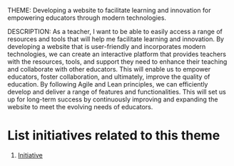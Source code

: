 THEME: Developing a website to facilitate learning and innovation for empowering educators through modern technologies.

DESCRIPTION:
As a teacher, I want to be able to easily access a range of resources and tools that will help me facilitate learning and innovation. By developing a website that is user-friendly and incorporates modern technologies, we can create an interactive platform that provides teachers with the resources, tools, and support they need to enhance their teaching and collaborate with other educators. This will enable us to empower educators, foster collaboration, and ultimately, improve the quality of education. By following Agile and Lean principles, we can efficiently develop and deliver a range of features and functionalities. This will set us up for long-term success by continuously improving and expanding the website to meet the evolving needs of educators.

# List initiatives related to this theme
1. [Initiative](documentation/templates/theme/initiatives/initiative_template.md)